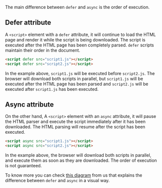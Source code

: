 The main difference between `defer` and `async` is the order of execution.

## Defer attribute

A `<script>` element with a `defer` attribute, it will continue to load the HTML page and render it while the script is being downloaded. The script is executed after the HTML page has been completely parsed. `defer` scripts maintain their order in the document.

```html
<script defer src="script1.js"></script>
<script defer src="script2.js"></script>
```

In the example above, `script1.js` will be executed before `script2.js`. The browser will download both scripts in parallel, but `script1.js` will be executed after the HTML page has been parsed and `script2.js` will be executed after `script1.js` has been executed.

## Async attribute

On the other hand, A `<script>` element with an `async` attribute, it will pause the HTML parser and execute the script immediately after it has been downloaded. The HTML parsing will resume after the script has been executed.

```html
<script async src="script1.js"></script>
<script async src="script2.js"></script>
```

In the example above, the browser will download both scripts in parallel, and execute them as soon as they are downloaded. The order of execution is not guaranteed.

To know more you can check [this diagram](https://stemdo-roadmap.io/guides/avoid-render-blocking-javascript-with-async-defer) from us that explains the difference between `defer` and `async` in a visual way.

